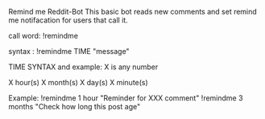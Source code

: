 Remind me Reddit-Bot
This basic bot reads new comments and set remind me notifacation for users that call it.

call word: !remindme

syntax : !remindme TIME "message"

TIME SYNTAX and example:
X is any number

X hour(s) 
X month(s)
X day(s)
X minute(s)


Example:
 !remindme 1 hour "Reminder for XXX comment"
 !remindme 3 months "Check how long this post age"
 
